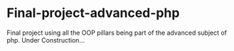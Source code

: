 # Final-project-advanced-php
Final project using all the OOP pillars being part of the advanced subject of php.
Under Construction...
